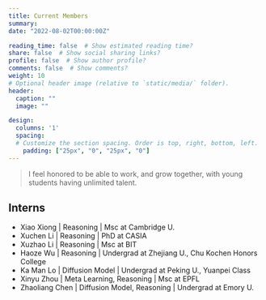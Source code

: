 ```yaml
---
title: Current Members
summary: 
date: "2022-08-02T00:00:00Z"

reading_time: false  # Show estimated reading time?
share: false  # Show social sharing links?
profile: false  # Show author profile?
comments: false  # Show comments?
weight: 10
# Optional header image (relative to `static/media/` folder).
header:
  caption: ""
  image: ""

design:
  columns: '1'
  spacing:
  # Customize the section spacing. Order is top, right, bottom, left.
    padding: ["25px", "0", "25px", "0"]
---
```


> I feel honored to be able to work, and grow together, with young students having unlimited talent. 


## Interns

- Xiao Xiong | Reasoning | Msc at Cambridge U.
- Xuchen Li | Reasoning | PhD at CASIA
- Xuzhao Li | Reasoning | Msc at BIT
- Haoze Wu | Reasoning | Undergrad at Zhejiang U., Chu Kochen Honors College
- Ka Man Lo | Diffusion Model | Undergrad at Peking U., Yuanpei Class 
- Xinyu Zhou | Meta Learning, Reasoning | Msc at EPFL
- Zhaoliang Chen | Diffusion Model, Reasoning | Undergrad at Emory U.


